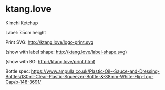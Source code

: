 # ktang.love
Kimchi Ketchup

Label: 7.5cm height

Print SVG: http://ktang.love/logo-print.svg 

(show with label shape: http://ktang.love/label-shape.svg)

(show with BG: http://ktang.love/print.html)

Bottle spec:
https://www.ampulla.co.uk/Plastic-Oil--Sauce-and-Dressing-Bottles/180ml-Clear-Plastic-Squeezer-Bottle-&-38mm-White-Flip-Top-Cap/p-148-3691/
